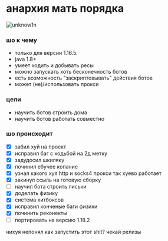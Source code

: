 # анархия мать порядка

![unknow1n](https://media.discordapp.net/attachments/858076704823181366/984110584415006760/Picsart_22-06-08_18-03-36-750.jpg)

### шо к чему
 * только для версии 1.16.5.
 * java 1.8+
 * умеет ходить и добывать ресы
 * можно запускать хоть бесконечность ботов
 * есть возможность "заскриптовывать" действия ботов
 * может (не)/использовать прокси

### цели

 * научить ботов строить дома
 * научить ботов работать совместно

### шо происходит
- [x] забил хуй на проект
- [x] исправил баг с ходьбой на 2д  метку
- [x] задудосил шкиляку
- [x] починил ебучее копание
- [x] узнал какого хуя http и socks4 прокси так хуево работает
- [x] закинул ссыль на готовую сборку
- [ ] научил бота строить письки
- [x] доделать физику
- [x] система хитбоксов
- [x] исправил конченые баги физики
- [x] починить реконекты
- [ ] портировать на версию 1.18.2

нихуя непонял как запустить этот shit? чекай релизы
